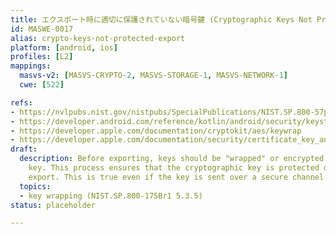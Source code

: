 ```yaml
---
title: エクスポート時に適切に保護されていない暗号鍵 (Cryptographic Keys Not Properly Protected on Export)
id: MASWE-0017
alias: crypto-keys-not-protected-export
platform: [android, ios]
profiles: [L2]
mappings:
  masvs-v2: [MASVS-CRYPTO-2, MASVS-STORAGE-1, MASVS-NETWORK-1]
  cwe: [522]

refs:
- https://nvlpubs.nist.gov/nistpubs/SpecialPublications/NIST.SP.800-57pt1r5.pdf
- https://developer.android.com/reference/kotlin/android/security/keystore/KeyProtection
- https://developer.apple.com/documentation/cryptokit/aes/keywrap
- https://developer.apple.com/documentation/security/certificate_key_and_trust_services/keys/storing_keys_as_data#2933723
draft:
  description: Before exporting, keys should be "wrapped" or encrypted with another
    key. This process ensures that the cryptographic key is protected during and after
    export. This is true even if the key is sent over a secure channel.
  topics:
  - key wrapping (NIST.SP.800-175Br1 5.3.5)
status: placeholder

---
```


